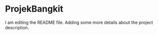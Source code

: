 # ProjekBangkit
I am editing the README file. Adding some more details about the project description.
